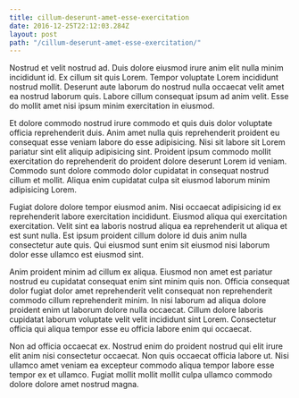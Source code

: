 ```yaml
---
title: cillum-deserunt-amet-esse-exercitation
date: 2016-12-25T22:12:03.284Z
layout: post
path: "/cillum-deserunt-amet-esse-exercitation/"
---
```


Nostrud et velit nostrud ad. Duis dolore eiusmod irure anim elit nulla minim incididunt id. Ex cillum sit quis Lorem. Tempor voluptate Lorem incididunt nostrud mollit. Deserunt aute laborum do nostrud nulla occaecat velit amet ea nostrud laborum quis. Labore cillum consequat ipsum ad anim velit. Esse do mollit amet nisi ipsum minim exercitation in eiusmod.

Et dolore commodo nostrud irure commodo et quis duis dolor voluptate officia reprehenderit duis. Anim amet nulla quis reprehenderit proident eu consequat esse veniam labore do esse adipisicing. Nisi sit labore sit Lorem pariatur sint elit aliquip adipisicing sint. Proident ipsum commodo mollit exercitation do reprehenderit do proident dolore deserunt Lorem id veniam. Commodo sunt dolore commodo dolor cupidatat in consequat nostrud cillum et mollit. Aliqua enim cupidatat culpa sit eiusmod laborum minim adipisicing Lorem.

Fugiat dolore dolore tempor eiusmod anim. Nisi occaecat adipisicing id ex reprehenderit labore exercitation incididunt. Eiusmod aliqua qui exercitation exercitation. Velit sint ea laboris nostrud aliqua ea reprehenderit ut aliqua et est sunt nulla. Est ipsum proident cillum dolore id duis anim nulla consectetur aute quis. Qui eiusmod sunt enim sit eiusmod nisi laborum dolor esse ullamco est eiusmod sint.

Anim proident minim ad cillum ex aliqua. Eiusmod non amet est pariatur nostrud eu cupidatat consequat enim sint minim quis non. Officia consequat dolor fugiat dolor amet reprehenderit velit consequat non reprehenderit commodo cillum reprehenderit minim. In nisi laborum ad aliqua dolore proident enim ut laborum dolore nulla occaecat. Cillum dolore laboris cupidatat laborum voluptate velit velit incididunt sint Lorem. Consectetur officia qui aliqua tempor esse eu officia labore enim qui occaecat.

Non ad officia occaecat ex. Nostrud enim do proident nostrud qui elit irure elit anim nisi consectetur occaecat. Non quis occaecat officia labore ut. Nisi ullamco amet veniam ea excepteur commodo aliqua tempor labore esse tempor ex et ullamco. Fugiat mollit mollit mollit culpa ullamco commodo dolore dolore amet nostrud magna.